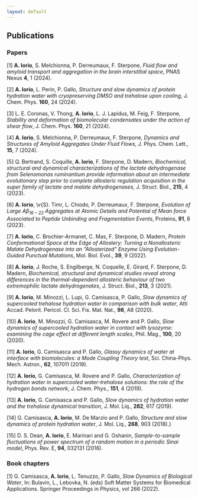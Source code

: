 ```yaml
---
layout: default
---
```


## Publications

### Papers

[1] **A. Iorio**, S. Melchionna, P. Derreumaux, F. Sterpone, *Fluid flow and amyloid transport and aggregation in the brain interstitial space*, PNAS Nexus **4**, 1 (2024).

[2] **A. Iorio**, L. Perin, P. Gallo, *Structure and slow dynamics of protein hydration water with cryopreserving DMSO and trehalose upon cooling*, J. Chem. Phys. **160**, 24 (2024).

[3] L. E. Coronas, V. Thong, **A. Iorio**, L. J. Lapidus, M. Feig, F. Sterpone, *Stability and deformation of biomolecular condensates under the action of shear flow*, J. Chem. Phys. **160**, 21 (2024).

[4] **A. Iorio**, S. Melchionna, P. Derreumaux, F. Sterpone, *Dynamics and Structures of Amyloid Aggregates Under Fluid Flows*, J. Phys. Chem. Lett., **15**, 7 (2024).

[5] Q. Bertrand, S. Coquille, **A. Iorio**, F. Sterpone, D. Madern, *Biochemical, structural and dynamical characterizations of the lactate dehydrogenase from Selenomonas ruminantium provide information about an intermediate evolutionary step prior to complete allosteric regulation acquisition in the super family of lactate and malate dehydrogenases*, J. Struct. Biol., **215**, 4 (2023).

[6] **A. Iorio**, \v{S}. Timr, L. Chiodo, P. Derreumaux, F. Sterpone, *Evolution of Large A$\beta_{16-22}$ Aggregates at Atomic Details and Potential of Mean force Associated to Peptide Unbinding and Fragmentation Events*, Proteins, **91**, 8 (2023).

[7] **A. Iorio**, C. Brochier-Armanet, C. Mas, F. Sterpone, D. Madern, *Protein Conformational Space at the Edge of Allostery: Turning a Nonallosteric Malate Dehydrogenase into an “Allosterized” Enzyme Using Evolution-Guided Punctual Mutations*, Mol. Biol. Evol., **39**, 9 (2022).

[8] **A. Iorio**, J. Roche, S. Engilberge, N. Coquelle, E. Girard, F. Sterpone, D. Madern, *Biochemical, structural and dynamical studies reveal strong differences in the thermal-dependent allosteric behaviour of two extremophilic lactate dehydrogenates*, J. Struct. Biol., **213**, 3 (2021).

[9] **A. Iorio**, M. Minozzi, L. Lupi, G. Camisasca, P. Gallo, *Slow dynamics of supercooled trehalose hydration water in comparison with bulk water*,  Atti Accad. Pelorit. Pericol. Cl. Sci. Fis. Mat. Nat., **98**, A8 (2020).

[10] **A. Iorio**, M. Minozzi, G. Camisasca, M. Rovere and P. Gallo, *Slow dynamics of supercooled hydration water in contact with lysozyme: examining the cage effect at different length scales*, Phil. Mag., **100**, 20 (2020).

[11] **A. Iorio**, G. Camisasca and P. Gallo, *Glassy dynamics of water at interface with biomolecules: a Mode Coupling Theory test*, Sci. China-Phys. Mech. Astron., **62**, 107011 (2019).

[12] **A. Iorio**, G. Camisasca, M. Rovere and P. Gallo, *Characterization of hydration water in supercooled water-trehalose solutions: the role of the hydrogen bonds network*, J. Chem. Phys., **151**, 4 (2019).

[13] **A. Iorio**, G. Camisasca and P. Gallo, *Slow dynamics of hydration water and the trehalose dynamical transition*, J. Mol. Liq., **282**, 617 (2019).

[14] G. Camisasca, **A. Iorio**, M. De Marzio and P. Gallo, *Structure and slow dynamics of protein hydration water*, J. Mol. Liq., **268**, 903 (2018).}

[15] D. S. Dean, **A. Iorio**, E. Marinari and G. Oshanin, *Sample-to-sample fluctuations of power spectrum of a random motion in a periodic Sinai model*, Phys. Rev. E, **94**, 032131 (2016).

### Book chapters

[1] G. Camisasca, **A. Iorio**, L. Tenuzzo, P. Gallo, *Slow Dynamics of Biological Water*, In: Bulavin, L., Lebovka, N. (eds) Soft Matter Systems for Biomedical Applications. Springer Proceedings in Physics, vol 266 (2022).
